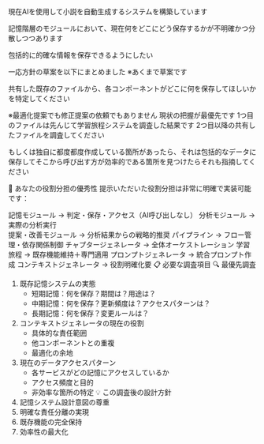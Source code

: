 現在AIを使用して小説を自動生成するシステムを構築しています

記憶階層のモジュールにおいて、現在何をどこにどう保存するかが不明確かつ分散しつつあります

包括的に的確な情報を保存できるようにしたい

一応方針の草案を以下にまとめました
※あくまで草案です

共有した既存のファイルから、各コンポーネントがどこに何を保存してほしいかを特定してください

※最適化提案でも修正提案の依頼でもありません 現状の把握が最優先です
1つ目のファイルは先んじて学習旅程システムを調査した結果です
2つ目以降の共有したファイルを調査してください

もしくは独自に都度都度作成している箇所があったら、それは包括的なデータに保存してそこから呼び出す方が効率的である箇所を見つけたらそれも指摘してください

🎯 あなたの役割分担の優秀性
提示いただいた役割分担は非常に明確で実装可能です：

記憶モジュール     → 判定・保存・アクセス（AI呼び出しなし）
分析モジュール     → 実際の分析実行  
提案・改善モジュール → 分析結果からの戦略的推奨
パイプライン      → フロー管理・依存関係制御
チャプタージェネレータ → 全体オーケストレーション
学習旅程         → 既存機能維持＋専門適用
プロンプトジェネレータ → 統合プロンプト作成
コンテキストジェネレータ → 役割明確化要
📋 必要な調査項目
🔍 最優先調査
1. 既存記憶システムの実態
   * 短期記憶：何を保存？期間は？用途は？
   * 中期記憶：何を保存？更新頻度は？アクセスパターンは？
   * 長期記憶：何を保存？変更ルールは？
2. コンテキストジェネレータの現在の役割
   * 具体的な責任範囲
   * 他コンポーネントとの重複
   * 最適化の余地
3. 現在のデータアクセスパターン
   * 各サービスがどの記憶にアクセスしているか
   * アクセス頻度と目的
   * 非効率な箇所の特定
💡 この調査後の設計方針
1. 記憶システム設計意図の尊重
2. 明確な責任分離の実現
3. 既存機能の完全保持
4. 効率性の最大化